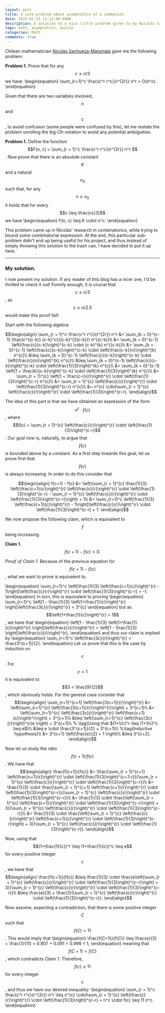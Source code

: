 ```yaml
---
layout: post
title: A cute problem about asymptotics of a summation
date: 2023-01-23 11:12:00-0400
description: A solution to a nice little problem given to my Nicolás Sanhueza-Matamala.
tags: math, asymptotics, puzzle
categories: Math
comments: true
---
```


Chilean mathematician [Nicolás Sanhueza-Matamala](https://sanhueza.net/nicolas/) gave me the following problem:

**Problem 1.** Prove that for any $$ c \leq n/3$$ we have: 
\begin{equation}
           \sum_{r=1}^c \frac{c^r r^c}{r^{2r}} n^r  = O(n^c).
\end{equation}

Given that there are two variables involved, $$n$$ and $$c$$, to avoid confusion (some people were confused by this), let me restate the problem unrolling the big-Oh notation to avoid any potential ambiguities.

**Problem 1.** Define the function $$F(n, c) = \sum_{r = 1}^c \frac{c^r r^c}{r^{2r}} n^r $$. Now prove that there is an absolute constant $$K$$ and a natural $$n_0$$ such that, for any $$n \geq n_0$$ it holds that for every $$c \leq \frac{n}{3}$$ we have
	\begin{equation}
		F(n, c) \leq K \cdot n^c.
	\end{equation}


This problem came up in Nicolás' research in combinatorics, while trying to bound some combinatorial expression. At the end, this particular sub-problem didn't end up being useful for his project, and thus instead of simply throwing this solution to the trash can, I have decided to put it up here.

---

### My solution.

I now present my solution. If any reader of this blog has a nicer one, I'd be thrilled to check it out!
Funnily enough, it is crucial that $$ c \leq n/3$$, as $$c \leq n/2.5$$ would make this proof fail!

Start with the following algebra:

$$\begin{align}
		\sum_{r = 1}^c \frac{c^r r^c}{r^{2r}} n^r &= \sum_{k = 0}^{c-1} \frac{c^{(c-k)} (c-k)^c}{(c-k)^{2(c-k)}} n^{(c-k)}\\ 
		&= \sum_{k = 0}^{c-1} \left(\frac{c}{c-k}\right)^{c-k} \cdot (c-k)^{k} n^{(c-k)}\\
		&= \sum_{k = 0}^{c-1} \left(\frac{c}{c-k}\right)^{c-k} \cdot \left(\frac{c-k}{n}\right)^{k} n^{c}\\
		&\leq \sum_{k = 0}^{c-1} \left(\frac{c}{c-k}\right)^{c-k} \cdot \left(\frac{c}{n}\right)^{k} n^{c}\\
		&\leq \sum_{k = 0}^{c-1} \left(\frac{c}{c-k}\right)^{c-k} \cdot \left(\frac{1}{3}\right)^{k} n^{c}\\
		&= \sum_{k = 0}^{c-1} \left(1 + \frac{k}{c-k}\right)^{c-k} \cdot \left(\frac{1}{3}\right)^{k} n^{c}\\
		&= \sum_{r = 1}^{c} \left(1 + \frac{c-r}{r}\right)^{r} \cdot \left(\frac{1}{3}\right)^{c-r} n^{c}\\
		&= \sum_{r = 1}^{c} \left(\frac{c}{r}\right)^{r} \cdot \left(\frac{1}{3}\right)^{c-r} n^{c}\\
		&=  n^{c} \cdot\sum_{r = 1}^{c} \left(\frac{c}{r}\right)^{r} \cdot \left(\frac{1}{3}\right)^{c-r}.
	\end{align}$$

The idea of this part is that we have obtained an expression of the form $$n^c \cdot f(c)$$, where $$f(c) = \sum_{r = 1}^{c} \left(\frac{c}{r}\right)^{r} \cdot \left(\frac{1}{3}\right)^{c-r}$$. Our goal now is, naturally, to argue that $$f(c)$$ is bounded above by a constant. As a first step towards this goal, let us prove first that $$f(c)$$ is always increasing. In order to do this consider that

$$\begin{align}
        f(c+1)  - f(c) &= \left(\sum_{r = 1}^{c} \frac{1}{3} \left(\frac{c+1}{c}\right)^{r} \left(\frac{c}{r}\right)^{r} \cdot \left(\frac{1}{3}\right)^{c-r} - \sum_{r = 1}^{c} 		\left(\frac{c}{r}\right)^{r} \cdot \left(\frac{1}{3}\right)^{c-r}\right) + 1\\
			&= \sum_{r=1}^c \left[\frac{1}{3}
			\left(\frac{c+1}{c}\right)^{r} - 1\right]\left(\frac{c}{r}\right)^{r} \cdot \left(\frac{1}{3}\right)^{c-r} + 1.
	\end{align}$$

We now propose the following claim, which is equivalent to $$f$$ being increasing.
	
**Claim 1.** $$f(c+1) - f(c) > 0.$$

_Proof of Claim 1._ Because of the previous equation for $$f(c+1) - f(c)$$, what we want to prove is equivalent to.	

\begin{equation}
\sum_{r=1}^c \left[\frac{1}{3}
                \left(\frac{c+1}{c}\right)^{r} - 1\right]\left(\frac{c}{r}\right)^{r} \cdot \left(\frac{1}{3}\right)^{c-r} > -1.
\end{equation}
In turn, this is equivalent to proving 
\begin{equation}
         \sum_{r=1}^c \left[1 - \frac{1}{3}
                \left(1+\frac{1}{c}\right)^{r} \right]\left(\frac{3c}{r}\right)^{r}  < 3^{c} 
\end{equation}
but as $$\left(1+\frac{1}{c}\right)^{r} > 1$$, we have that	
\begin{equation}
  \left[1 - \frac{1}{3}
                \left(1+\frac{1}{c}\right)^{r} \right]\left(\frac{c}{r}\right)^{r} <   \left[1 - \frac{1}{3}
                 \right]\left(\frac{c}{r}\right)^{r}, 
\end{equation}
        and thus our claim is implied by
\begin{equation}
         \sum_{r=1}^c \left(\frac{3c}{r}\right)^{r} < \frac{3^{c+1}}{2}.
\end{equation}
Let us prove that this is the case by induction on $$c$$. For $$c=1$$ it is equivalent to $$3 < \frac{9}{2}$$, which obviously holds. For the general case consider that
$$\begin{align}
         \sum_{r=1}^{c+1} \left(\frac{3(c+1)}{r}\right)^{r} &= \left(\sum_{r=1}^{c} \left(\frac{3(c+1)}{r}\right)^{r}\right) + 3^{c+1}\\
         &= \left(\sum_{r=1}^{c} \left(\frac{3c}{r}\right)^{r} \left(\frac{c+1}{c}\right)^r\right) + 3^{c+1}\\
         &\leq \left(\sum_{r=1}^{c} \left(\frac{3c}{r}\right)^{r}e \right) + 3^{c+1}\\ % \tag{Using that $(1+1/c)^r \leq (1+1/c)^c \leq e$}\\
         &\leq e \cdot \frac{3^{c+1}}{2} + 3^{c+1}\\ %\tag{Inductive hypothesis}\\
         &= 3^{c+1} \left(\frac{e}{2} + 1 \right)\\
         &\leq 3^{c+2}. 		
\end{align}$$

Now let us study the ratio $$f(c+1)/f(c)$$. We have that
$$\begin{align}
        \frac{f(c+1)}{f(c)} &= \frac{\sum_{r = 1}^{c+1} \left(\frac{c+1}{r}\right)^{r} \cdot \left(\frac{1}{3}\right)^{c+1-r}}{\sum_{r = 1}^{c} \left(\frac{c}{r}\right)^{r} \cdot \left(\frac{1}{3}\right)^{c-r}}\\
        &= \frac{1}{3} \cdot  \frac{\sum_{r = 1}^{c+1} \left(\frac{c+1}{r}\right)^{r} \cdot \left(\frac{1}{3}\right)^{c-r}}{\sum_{r = 1}^{c} \left(\frac{c}{r}\right)^{r} \cdot \left(\frac{1}{3}\right)^{c-r}}\\
        &= \frac{1}{3} \cdot  \frac{\left(\sum_{r = 1}^{c} \left(\frac{c+1}{r}\right)^{r} \cdot \left(\frac{1}{3}\right)^{c-r}\right) + 3}{\sum_{r = 1}^{c} \left(\frac{c}{r}\right)^{r} \cdot \left(\frac{1}{3}\right)^{c-r}}\\
        &= \frac{1}{3} \cdot  \frac{\left(\sum_{r = 1}^{c} \left(\frac{c}{r}\right)^{r} \left(\frac{c+1}{c}\right)^{r} \cdot \left(\frac{1}{3}\right)^{c-r}\right) + 3}{\sum_{r = 1}^{c} \left(\frac{c}{r}\right)^{r} \cdot \left(\frac{1}{3}\right)^{c-r}}.
\end{align}$$

Now, using that $$(1+\frac{1}{c})^r \leq (1+\frac{1}{c})^c  \leq e$$ for every positive integer $$c$$, we have that
$$\begin{align}
        \frac{f(c+1)}{f(c)} &\leq \frac{1}{3} \cdot  \frac{e\left(\sum_{r = 1}^{c} \left(\frac{c}{r}\right)^{r} \cdot \left(\frac{1}{3}\right)^{c-r}\right) + 3}{\sum_{r = 1}^{c} \left(\frac{c}{r}\right)^{r} \cdot \left(\frac{1}{3}\right)^{c-r}}\\
        &\leq \frac{e}{3} + \frac{1}{\sum_{r = 1}^{c} \left(\frac{c}{r}\right)^{r} \cdot \left(\frac{1}{3}\right)^{c-r}}.
\end{align}$$


Now assume, expecting a contradiction, that there is some positive integer $$C$$ such that $$f(C) > 11$$. This would imply that
\begin{equation}
\frac{f(C+1)}{f(C)} \leq \frac{e}{3} + \frac{1}{11} < 0.907 + 0.091 = 0.998 < 1,
\end{equation}
meaning that $$f(C+1) < f(C)$$, which contradicts Claim 1. Therefore, $$f(c) \leq 11$$ for every integer $$c$$, and thus we have our desired inequality:
\begin{equation}
\sum_{r = 1}^c \frac{c^r r^c}{r^{2r}} n^r \leq n^{c} \cdot\sum_{r = 1}^{c} \left(\frac{c}{r}\right)^{r} \cdot \left(\frac{1}{3}\right)^{c-r} = n^c \cdot f(c) \leq 11 n^c.
\end{equation} 

